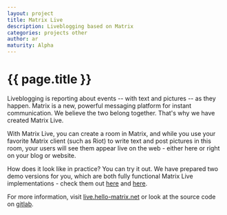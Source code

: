 ```yaml
---
layout: project
title: Matrix Live
description: Liveblogging based on Matrix
categories: projects other
author: ar
maturity: Alpha
---
```


# {{ page.title }}
Liveblogging is reporting about events -- with text and pictures -- as they happen. Matrix is a new, powerful messaging platform for instant communication. We believe the two belong together. That's why we have created Matrix Live.

With Matrix Live, you can create a room in Matrix, and while you use your favorite Matrix client (such as Riot) to write text and post pictures in this room, your users will see them appear live on the web - either here or right on your blog or website.

How does it look like in practice? You can try it out. We have prepared two demo versions for you, which are both fully functional Matrix Live implementations - check them out [here](https://live.hello-matrix.net/live.html#matrix.hello-matrix.net/!sBcCeweWXOjVViEiIY%3Ahello-matrix.net/Hello%2C%20Matrix!) and [here](https://live.hello-matrix.net/demo2.html).

For more information, visit [live.hello-matrix.net](https://live.hello-matrix.net/) or look at the source code on [gitlab](https://gitlab.com/argit/matrix-live).
